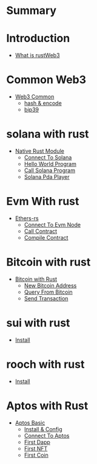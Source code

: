 # Summary

# Introduction

- [What is rustWeb3](./hello.md)

# Common Web3

- [Web3 Common]()
  - [hash & encode](./common/hash_encode.md)
  - [bip39](./common/mnemonic.md)

# solana with rust

- [Native Rust Module]()
  - [Connect To Solana](./solana/connect.md)
  - [Hello World Program](./solana/program.md)
  - [Call Solana Program](./solana/call_program.md)
  - [Solana Pda Player](./solana/pda.md)

# Evm With rust

- [Ethers-rs]()
  - [Connect To Evm Node](./evm/connect-to-evm.md)
  - [Call Contract](./evm/call-contract.md)
  - [Compile Contract](./evm/compile-contract.md)

# Bitcoin with rust

- [Bitcoin with Rust]()
  - [New Bitcoin Address](./bitcoin/addrss.md)
  - [Query From Bitcoin](./bitcoin/rpc_query.md)
  - [Send Transaction](./bitcoin/send_tx.md)

# sui with rust

- [Install](./sui/install.md)

# rooch with rust

- [Install](./rooch/install.md)

# Aptos with Rust

- [Aptos Basic]()
  - [Install & Config](./aptos/hello.md)
  - [Connect To Aptos](./aptos/connect.md)
  - [First Dapp](./aptos/first-dapp.md)
  - [First NFT](./aptos/first-nft.md)
  - [First Coin](./aptos/first-coin.md)
